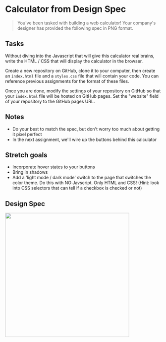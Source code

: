 # Calculator from Design Spec

> You've been tasked with building a web calculator! Your company's designer has provided the following spec in PNG format.

## Tasks

Without diving into the Javascript that will give this calculator real brains, write the HTML / CSS that will display the calculator in the browser.

Create a new repository on GitHub, clone it to your computer, then create an `index.html` file and a `styles.css` file that will contain your code. You can reference previous assignments for the format of these files.

Once you are done, modify the settings of your repository on GitHub so that your `index.html` file will be hosted on GitHub pages. Set the "website" field of your repository to the GitHub pages URL.

## Notes

* Do your best to match the spec, but don't worry too much about getting it pixel perfect
* In the next assignment, we'll wire up the buttons behind this calculator

## Stretch goals

* Incorporate hover states to your buttons
* Bring in shadows
* Add a 'light mode / dark mode' switch to the page that switches the color theme. Do this with NO Javscript. Only HTML and CSS! (Hint: look into CSS selectors that can tell if a checkbox is checked or not)

## Design Spec

<img width="400px" src="https://i.imgur.com/XtKzEUD.png"/>
